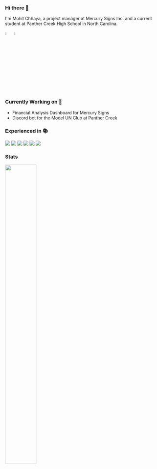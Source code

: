 ### Hi there 👋



I'm Mohit Chhaya, a project manager at Mercury Signs Inc. and a current student at Panther Creek High School in North Carolina. 


<a href="https://www.linkedin.com/in/mohit-chhaya-54582219b"><img src="https://simpleicons.org/icons/linkedin.svg" height="5%" width="5%"></a>
<a href="mailto:mohitchhaya24@gmail.com"><img src="https://simpleicons.org/icons/gmail.svg" height="5%" width="5%"></a>

### Currently Working on 🧠
- Financial Analysis Dashboard for Mercury Signs 
- Discord bot for the Model UN Club at Panther Creek

### Experienced in 📚
![](https://img.shields.io/badge/Code-Python-blue?style=flat-square&logo=python&logoColor=white)
![](https://img.shields.io/badge/Code-NodeJS-blue?style=flat-square&logo=node.js&logoColor=white) 
![](https://img.shields.io/badge/Code-HTML/CSS-blue?style=flat-square&logo=html5&logoColor=white)
![](https://img.shields.io/badge/Code-SAS-blue?style=flat-square&logoColor=white)
![](https://img.shields.io/badge/Library-Django-green?style=flat-square&logo=django&logoColor=white) 
![](https://img.shields.io/badge/Skills-REST%20API-red?style=flat-square&logoColor=white)



### Stats
<!-- <a href="https://github.com/mrchhaya"> -->
<!--   <img align="center" width="45%" height="50%" style="margin-right:1%" src="https://github-readme-stats.vercel.app/api?username=mrchhaya&show_icons=true&theme=radical&count_private=true&hide=stars,prs&include_all_commits=true" /> -->
<!-- </a> -->
<a href="https://github.com/mrchhaya">
  <img align="center" width="45%" height="50%" src="https://github-readme-stats.vercel.app/api/top-langs?username=mrchhaya&hide=jupyter%20notebook&layout=compact" />
</a>
 
